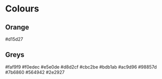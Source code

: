 # Colours

## Orange

#d15d27

## Greys

#faf9f9
#f0edec
#e5e0de
#d8d2cf
#cbc2be
#bdb1ab
#ac9d96
#98857d
#7b6860
#564942
#2e2927
